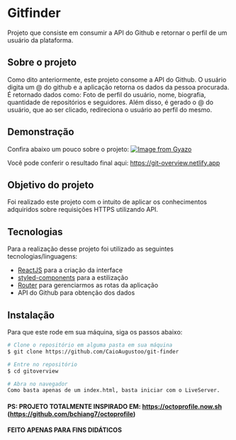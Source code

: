 # Gitfinder
Projeto que consiste em consumir a API do Github e retornar o perfil de um usuário da plataforma.

## Sobre o projeto 
Como dito anteriormente, este projeto consome a API do Github. O usuário digita um @ do github e a aplicação retorna os dados
da pessoa procurada. É retornado dados como: Foto de perfil do usuário, nome, biografia, quantidade de repositórios e seguidores.
Além disso, é gerado o @ do usuário, que ao ser clicado, redireciona o usuário ao perfil do mesmo. 


## Demonstração
Confira abaixo um pouco sobre o projeto:
[![Image from Gyazo](https://i.gyazo.com/987a8551a0483b428faa5751296e87d9.png)](https://gyazo.com/987a8551a0483b428faa5751296e87d9)

Você pode conferir o resultado final aqui: https://git-overview.netlify.app

## Objetivo do projeto
Foi realizado este projeto com o intuito de aplicar os conhecimentos adquiridos sobre requisições HTTPS utilizando API.

## Tecnologias 
Para a realização desse projeto foi utilizado as seguintes tecnologias/linguagens: 
- [ReactJS](https://pt-br.reactjs.org) para a criação da interface
- [styled-components](https://styled-components.com) para a estilização
- [Router](https://reactrouter.com/web/guides/quick-start) para gerenciarmos as rotas da aplicação
- API do Github para obtenção dos dados

## Instalação
Para que este rode em sua máquina, siga os passos abaixo:

```bash
# Clone o repositório em alguma pasta em sua máquina
$ git clone https://github.com/CaioAugustoo/git-finder

# Entre no repositório
$ cd gitoverview

# Abra no navegador
Como basta apenas de um index.html, basta iniciar com o LiveServer.
```

#### PS: PROJETO TOTALMENTE INSPIRADO EM: https://octoprofile.now.sh (https://github.com/bchiang7/octoprofile) 
#### FEITO APENAS PARA FINS DIDÁTICOS
